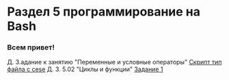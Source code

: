 # Раздел 5 программирование на Bash
### Всем привет!
Д. З.адание к занятию "Переменные и условные операторы" [Скрипт тип файла с cese](https://github.com/Monooks/Bash/blob/main/case_file_type.sh)
Д. З. 5.02 "Циклы и функции" [Задание 1](https://github.com/Monooks/Bash/blob/main/100.sh)
